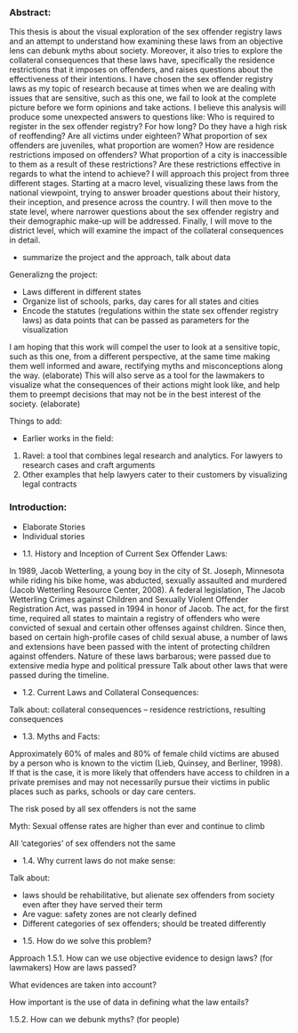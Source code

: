 ### Abstract:

This thesis is about the visual exploration of the sex offender registry laws and an attempt to understand how examining these laws from an objective lens can debunk myths about society. Moreover, it also tries to explore the collateral consequences that these laws have, specifically the residence restrictions that it imposes on offenders, and raises questions about the effectiveness of their intentions.
I have chosen the sex offender registry laws as my topic of research because at times when we are dealing with issues that are sensitive, such as this one, we fail to look at the complete picture before we form opinions and take actions. I believe this analysis will produce some unexpected answers to questions like: Who is required to register in the sex offender registry? For how long? Do they have a high risk of reoffending? Are all victims under eighteen? What proportion of sex offenders are juveniles, what proportion are women? How are residence restrictions imposed on offenders? What proportion of a city is inaccessible to them as a result of these restrictions? Are these restrictions effective in regards to what the intend to achieve?
I will approach this project from three different stages. Starting at a macro level, visualizing these laws from the national viewpoint, trying to answer broader questions about their history, their inception, and presence across the country. I will then move to the state level, where narrower questions about the sex offender registry and their demographic make-up will be addressed. Finally, I will move to the district level, which will examine the impact of the collateral consequences in detail.
- summarize the project and the approach, talk about data

Generalizng the project:
- Laws different in different states
- Organize list of schools, parks, day cares for all states and cities
- Encode the statutes (regulations within the state sex offender registry laws) as data points that can be passed as parameters for the visualization

I am hoping that this work will compel the user to look at a sensitive topic, such as this one, from a different perspective, at the same time making them well informed and aware, rectifying myths and misconceptions along the way. (elaborate)
This will also serve as a tool for the lawmakers to visualize what the consequences of their actions might look like, and help them to preempt decisions that may not be in the best interest of the society. (elaborate)

Things to add:
- Earlier works in the field: 
1. Ravel: a tool that combines legal research and analytics. For lawyers to research cases and craft arguments
2. Other examples that help lawyers cater to their customers by visualizing legal contracts



### Introduction:

-	Elaborate Stories
-	Individual stories

* 1.1.	History and Inception of Current Sex Offender Laws:

In 1989, Jacob Wetterling, a young boy in the city of St. Joseph, Minnesota while riding his bike home, was abducted, sexually assaulted and murdered (Jacob Wetterling Resource Center, 2008). A federal legislation, The Jacob Wetterling Crimes against Children and Sexually Violent Offender Registration Act, was passed in 1994 in honor of Jacob. The act, for the first time, required all states to maintain a registry of offenders who were convicted of sexual and certain other offenses against children. Since then, based on certain high-profile cases of child sexual abuse, a number of laws and extensions have been passed with the intent of protecting children against offenders. Nature of these laws barbarous; were passed due to extensive media hype and political pressure 
Talk about other laws that were passed during the timeline.

* 1.2.	Current Laws and Collateral Consequences:

Talk about: collateral consequences – residence restrictions, resulting consequences


* 1.3.	Myths and Facts:

Approximately 60% of males and 80% of female child victims are abused by a person who is known to the victim (Lieb, Quinsey, and Berliner, 1998). If that is the case, it is more likely that offenders have access to children in a private premises and may not necessarily pursue their victims in public places such as parks, schools or day care centers.

The risk posed by all sex offenders is not the same

Myth: Sexual offense rates are higher than ever and continue to climb

All ‘categories’ of sex offenders not the same

* 1.4.	Why current laws do not make sense:

Talk about: 
-	laws should be rehabilitative, but alienate sex offenders from society even after they have served their term
-	Are vague: safety zones are not clearly defined
-	Different categories of sex offenders; should be treated differently

* 1.5.	How do we solve this problem?

Approach
1.5.1.	How can we use objective evidence to design laws? (for lawmakers)
How are laws passed?

What evidences are taken into account?

How important is the use of data in defining what the law entails?

1.5.2.	How can we debunk myths? (for people)
